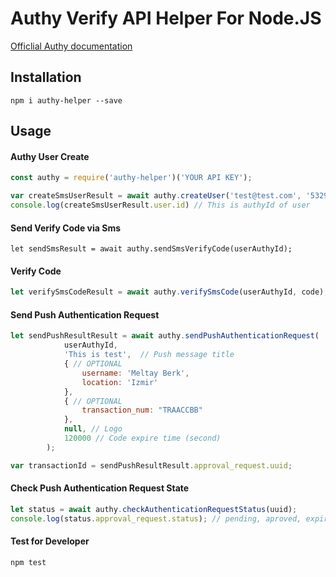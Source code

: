 # Authy Verify API Helper For Node.JS

[Officlial Authy documentation](https://www.twilio.com/docs/authy/api "Officlial documentation")

## Installation

`npm i authy-helper --save`

## Usage
#### Authy User Create
```javascript
const authy = require('authy-helper')('YOUR API KEY');

var createSmsUserResult = await authy.createUser('test@test.com', '532999999', '90');
console.log(createSmsUserResult.user.id) // This is authyId of user
```
#### Send Verify Code via Sms

    let sendSmsResult = await authy.sendSmsVerifyCode(userAuthyId);

#### Verify Code

```javascript
let verifySmsCodeResult = await authy.verifySmsCode(userAuthyId, code);
```

#### Send Push Authentication Request
```javascript
let sendPushResultResult = await authy.sendPushAuthenticationRequest(
            userAuthyId, 
            'This is test',  // Push message title
            { // OPTIONAL
            	username: 'Meltay Berk',
            	location: 'Izmir'
            }, 
            { // OPTIONAL
                transaction_num: "TRAACCBB" 
            },
            null, // Logo
            120000 // Code expire time (second)
        );

var transactionId = sendPushResultResult.approval_request.uuid;
```

#### Check Push Authentication Request State
```javascript
let status = await authy.checkAuthenticationRequestStatus(uuid);
console.log(status.approval_request.status); // pending, aproved, expired or denied
```

#### Test for Developer

`npm test`